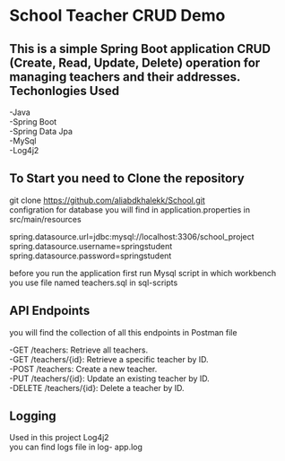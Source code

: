 
School Teacher CRUD Demo
=
This is a simple Spring Boot application  CRUD (Create, Read, Update, Delete) operation for managing teachers and their addresses.
<br />
Techonlogies Used 
-
-Java <br />
-Spring Boot <br />
-Spring Data Jpa <br />
-MySql <br />
-Log4j2 

To Start you need to Clone the repository 
-
git clone https://github.com/aliabdkhalekk/School.git
<br />
configration for database 
you will find in application.properties in src/main/resources 

spring.datasource.url=jdbc:mysql://localhost:3306/school_project
spring.datasource.username=springstudent
spring.datasource.password=springstudent

before you run the application first run Mysql script in which workbench you use file named teachers.sql in sql-scripts

API Endpoints 
-
you will find the collection of all this endpoints in Postman file <br />

-GET /teachers: Retrieve all teachers.<br />
-GET /teachers/{id}: Retrieve a specific teacher by ID.<br />
-POST /teachers: Create a new teacher.<br />
-PUT /teachers/{id}: Update an existing teacher by ID.<br />
-DELETE /teachers/{id}: Delete a teacher by ID.<br />

Logging 
- 
Used in this project Log4j2 <br />
you can find logs file in log- app.log <br />



